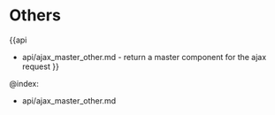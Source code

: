 Others
=======

{{api
- api/ajax_master_other.md - return a master component for the ajax request
}}

@index:
- api/ajax_master_other.md


